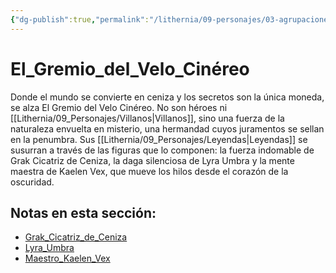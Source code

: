```yaml
---
{"dg-publish":true,"permalink":"/lithernia/09-personajes/03-agrupaciones/el-gremio-del-velo-cinereo/home/"}
---
```


# El_Gremio_del_Velo_Cinéreo

Donde el mundo se convierte en ceniza y los secretos son la única moneda, se alza El Gremio del Velo Cinéreo. No son héroes ni [[Lithernia/09_Personajes/Villanos\|Villanos]], sino una fuerza de la naturaleza envuelta en misterio, una hermandad cuyos juramentos se sellan en la penumbra. Sus [[Lithernia/09_Personajes/Leyendas\|Leyendas]] se susurran a través de las figuras que lo componen: la fuerza indomable de Grak Cicatriz de Ceniza, la daga silenciosa de Lyra Umbra y la mente maestra de Kaelen Vex, que mueve los hilos desde el corazón de la oscuridad.

## Notas en esta sección:
- [Grak_Cicatriz_de_Ceniza](./Grak_Cicatriz_de_Ceniza.md)
- [Lyra_Umbra](./Lyra_Umbra.md)
- [Maestro_Kaelen_Vex](./Maestro_Kaelen_Vex.md)

